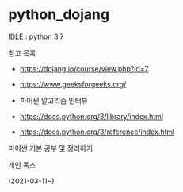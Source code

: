 # python_dojang

IDLE : python 3.7



참고 목록

- https://dojang.io/course/view.php?id=7

- https://www.geeksforgeeks.org/

- 파이썬 알고리즘 인터뷰
- https://docs.python.org/3/library/index.html
- https://docs.python.org/3/reference/index.html



파이썬 기본 공부 및 정리하기

개인 독스

(2021-03-11~)

